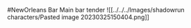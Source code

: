#NewOrleans 
Bar
Main bar tender
![[../../../Images/shadowrun characters/Pasted image 20230325150404.png]]
